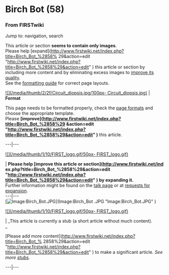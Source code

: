 
# Birch Bot (58)

### From FIRSTwiki

Jump to: navigation, search

This article or section **seems to contain only images**.  
Please help [expand](http://www.firstwiki.net/index.php?title=Birch_Bot_%2858%
29&action=edit
"http://www.firstwiki.net/index.php?title=Birch_Bot_%2858%29&action=edit" )
this article or section by including more content and by eliminating excess
images to [improve its quality](FIRSTwiki:Style_guide
"FIRSTwiki:Style guide" ).  
See the [formatting guide](FIRSTwiki:Page_formats "FIRSTwiki:Page
formats" ) for correct page layouts.  

[![](/media/thumb/2/2f/Circuit_diopsis.jpg/100px-
Circuit_diopsis.jpg)](Image:Circuit_diopsis.jpg "" ) |  **Format**  

This page needs to be formatted properly, check the [page
formats](FIRSTwiki:Page_formats "FIRSTwiki:Page formats" ) and
choose the appropriate template.  
Please **[improve](http://www.firstwiki.net/index.php?title=Birch_Bot_%2858%29
&action=edit
"http://www.firstwiki.net/index.php?title=Birch_Bot_%2858%29&action=edit" )**
this article.  
  
---|---  
  
[![](/media/thumb/1/10/FIRST_logo.gif/50px-
FIRST_logo.gif)](Image:FIRST_logo.gif "" )

| **Please help [improve this article or section](http://www.firstwiki.net/ind
ex.php?title=Birch_Bot_%2858%29&action=edit
"http://www.firstwiki.net/index.php?title=Birch_Bot_%2858%29&action=edit" ) by
expanding it.**  
Further information might be found on the [talk
page](/index.php?title=Talk:Birch_Bot_%2858%29&action=edit "Talk:Birch Bot
\(58\)" ) or at [requests for
expansion](FIRSTwiki:Requests_for_expansion "FIRSTwiki:Requests for
expansion" ).  
---|---  
[![Image:Birch_Bot.JPG](/media/3/3c/Birch_Bot.JPG)](Image:Birch_Bot
.JPG "Image:Birch_Bot.JPG" )

[![](/media/thumb/1/10/FIRST_logo.gif/50px-
FIRST_logo.gif)](Image:FIRST_logo.gif "" )

|  _This article is currently a stub (a short article without much content).  
_

[Please add more content](http://www.firstwiki.net/index.php?title=Birch_Bot_%
2858%29&action=edit
"http://www.firstwiki.net/index.php?title=Birch_Bot_%2858%29&action=edit" ) to
make a significant article. _See more [stubs](Special:Shortpages
"Special:Shortpages" )._  
  
---|---  
  
